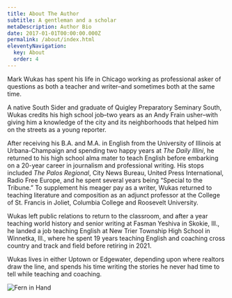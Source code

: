 ```yaml
---
title: About The Author
subtitle: A gentleman and a scholar
metaDescription: Author Bio
date: 2017-01-01T00:00:00.000Z
permalink: /about/index.html
eleventyNavigation:
  key: About
  order: 4
---
```

<!--StartFragment-->

Mark Wukas has spent his life in Chicago working as professional asker of questions as both a teacher and writer–and sometimes both at the same time.

A native South Sider and graduate of Quigley Preparatory Seminary South, Wukas credits his high school job–two years as an Andy Frain usher–with giving him a knowledge of the city and its neighborhoods that helped him on the streets as a young reporter.

After receiving his B.A. and M.A. in English from the University of Illinois at Urbana-Champaign and spending two happy years at *The Daily Illini*, he returned to his high school alma mater to teach English before embarking on a 20-year career in journalism and professional writing. His stops included *The Palos Regional*, City News Bureau, United Press International, Radio Free Europe, and he spent several years being “Special to the Tribune.” To supplement his meager pay as a writer, Wukas returned to teaching literature and composition as an adjunct professor at the College of St. Francis in Joliet, Columbia College and Roosevelt University.

Wukas left public relations to return to the classroom, and after a year teaching world history and senior writing at Fasman Yeshiva in Skokie, Ill., he landed a job teaching English at New Trier Township High School in Winnetka, Ill., where he spent 19 years teaching English and coaching cross country and track and field before retiring in 2021.

Wukas lives in either Uptown or Edgewater, depending upon where realtors draw the line, and spends his time writing the stories he never had time to tell while teaching and coaching.

<!--EndFragment-->

![Fern in Hand](/src/assets/img/fern-forest.jpeg "Fern in Hand")